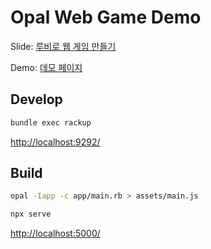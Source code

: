 # Opal Web Game Demo

Slide: [루비로 웹 게임 만들기](https://j.mp/2IFwvRn)

Demo: [데모 페이지](https://j.mp/2ouKNgI)

## Develop

```bash
bundle exec rackup
```

<http://localhost:9292/>

## Build

```bash
opal -Iapp -c app/main.rb > assets/main.js

npx serve
```

<http://localhost:5000/>
